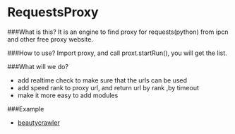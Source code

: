 RequestsProxy
=============
###What is this?
It is an engine to find proxy  for requests(python) from ipcn and other free proxy website.  

###How to use?
Import proxy, and call proxt.startRun(), you will get the list.

###What will we do?
* add realtime check to make sure that the urls can be used
* add speed rank to proxy url, and return url by rank ,by timeout
* make it more easy to add modules

###Example 
* [beautycrawler](https://github.com/binhe22/beautycrawler) 

